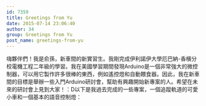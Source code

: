 ```yaml
---
id: 7359
title: Greetings from Yu
date: 2015-07-14 23:06:40
author: 34
group: Greetings from Yu
post_name: greetings-from-yu
---
```


嗨夥伴們！我是俞孫，新車間的新實習生。我剛完成伊利諾伊大學厄巴納-香檳分校電機工程二年級的學習。我在美國學習期間發現Arduino是一個非常強大的微控制器，可以用它製作許多很棒的東西，例如遙控燈和自動餵食器。因此，我在新車間的目標是舉辦一些入門Arduino研討會，幫助有興趣開始新專案的人。希望在未來的研討會上見到大家！：D以下是我過去完成的一些專案，一個追蹤軌道的可愛小車和一個基本的語音控制燈：